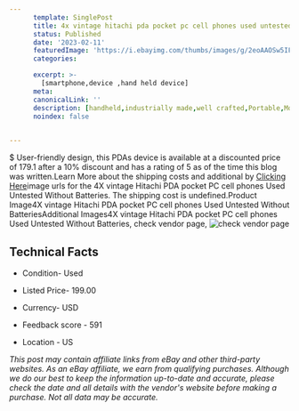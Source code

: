 ```yaml
---
      template: SinglePost
      title: 4x vintage hitachi pda pocket pc cell phones used untested without batteries
      status: Published
      date: '2023-02-11'
      featuredImage: 'https://i.ebayimg.com/thumbs/images/g/2eoAAOSw5IFiP7OT/s-l225.jpg'
      categories: 

      excerpt: >-
        [smartphone,device ,hand held device]
      meta:
      canonicalLink: ''
      description: [handheld,industrially made,well crafted,Portable,Mobile,Compact,Convenient,Lightweight,Maneuverable,Man-portable,Miniature,Carriable,Hand-held,Light,Holdable,Transportable,Mobile device,Pocket-sized,On-the-go,Wireless,Cordless,Compact size,Convenient size, smartphone,device ,hand held device]
      noindex: false

        
---
```

$
    User-friendly design, this PDAs device is available at a discounted price of 179.1 after a 10% discount and has a rating of 5 as of the time this blog was written.Learn More about the shipping costs and additional by [Clicking Here](https://www.ebay.com/itm/185390477940?hash=item2b2a223274%3Ag%3A2eoAAOSw5IFiP7OT&mkevt=1&mkcid=1&mkrid=711-53200-19255-0&campid=%253CePNCampaignId%253E&customid=%253CreferenceId%253E&toolid=10049)image urls for the 4X vintage Hitachi PDA pocket PC cell phones Used Untested Without Batteries. The shipping cost is undefined.Product Image4X vintage Hitachi PDA pocket PC cell phones Used Untested Without BatteriesAdditional Images4X vintage Hitachi PDA pocket PC cell phones Used Untested Without Batteries, check vendor page, ![check vendor page](https://origin-galleryplus.ebayimg.com/ws/web/185390477940_2_0_1/225x225.jpg,https://origin-galleryplus.ebayimg.com/ws/web/185390477940_3_0_1/225x225.jpg,https://origin-galleryplus.ebayimg.com/ws/web/185390477940_4_0_1/225x225.jpg,https://origin-galleryplus.ebayimg.com/ws/web/185390477940_5_0_1/225x225.jpg,https://origin-galleryplus.ebayimg.com/ws/web/185390477940_6_0_1/225x225.jpg,https://origin-galleryplus.ebayimg.com/ws/web/185390477940_7_0_1/225x225.jpg,https://origin-galleryplus.ebayimg.com/ws/web/185390477940_8_0_1/225x225.jpg,https://origin-galleryplus.ebayimg.com/ws/web/185390477940_9_0_1/225x225.jpg,https://origin-galleryplus.ebayimg.com/ws/web/185390477940_10_0_1/225x225.jpg,https://origin-galleryplus.ebayimg.com/ws/web/185390477940_11_0_1/225x225.jpg,https://origin-galleryplus.ebayimg.com/ws/web/185390477940_12_0_1/225x225.jpg)
    
    

 ## Technical Facts 



     
      

 - Condition- Used 


      

 - Listed Price- 199.00 


      

 - Currency- USD 


      

 - Feedback score - 591 


      

 - Location - US 


      
      

 *_This post may contain affiliate links from eBay and other third-party websites. As an eBay affiliate, we earn from qualifying purchases. Although we do our best to keep the information up-to-date and accurate, please check the date and all details with the vendor's website before making a purchase. Not all data may be accurate._*



    
    
    
    
    